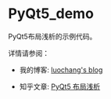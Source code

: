 # PyQt5_demo

PyQt5布局浅析的示例代码。

详情请参阅： 

* 我的博客: [luochang's blog](https://luochang.ink/)

* 知乎文章: [PyQt5 布局浅析](https://zhuanlan.zhihu.com/p/64574283)
